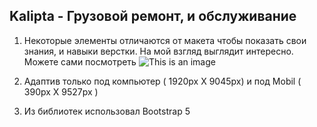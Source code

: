 
## Kalipta - Грузовой ремонт, и обслуживание


1. Некоторые элементы отличаются от макета чтобы показать свои знания, и навыки верстки. На мой взгляд выглядит интересно.
Можете сами посмотреть ![This is an image](https://myoctocat.com/assets/images/base-octocat.svg)


2. Адаптив только под компьютер ( 1920px X 9045px) и под Mobil ( 390px Х 9527px )

3. Из библиотек использовал Bootstrap 5
